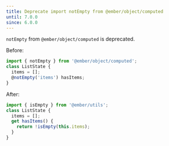 ```yaml
---
title: Deprecate import notEmpty from @ember/object/computed
until: 7.0.0
since: 6.0.0
---
```


`notEmpty` from `@ember/object/computed` is deprecated.

Before:
```js
import { notEmpty } from '@ember/object/computed';
class ListState {
  items = [];
  @notEmpty('items') hasItems;
}
```

After:
```js
import { isEmpty } from '@ember/utils';
class ListState {
  items = [];
  get hasItems() {
    return !isEmpty(this.items);
  }
}
```
